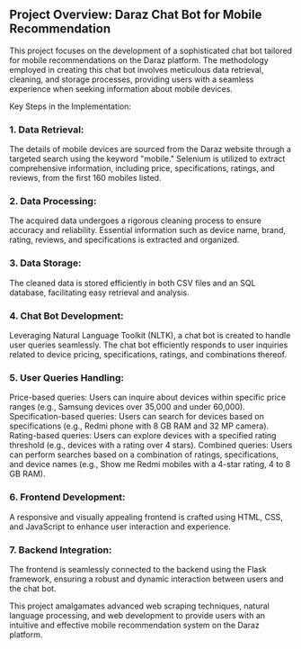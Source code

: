 ## Project Overview: Daraz Chat Bot for Mobile Recommendation

This project focuses on the development of a sophisticated chat bot tailored for mobile recommendations on the Daraz platform. The methodology employed in creating this chat bot involves meticulous data retrieval, cleaning, and storage processes, providing users with a seamless experience when seeking information about mobile devices.

Key Steps in the Implementation:

### 1. Data Retrieval:
The details of mobile devices are sourced from the Daraz website through a targeted search using the keyword "mobile." Selenium is utilized to extract comprehensive information, including price, specifications, ratings, and reviews, from the first 160 mobiles listed.

### 2. Data Processing: 
The acquired data undergoes a rigorous cleaning process to ensure accuracy and reliability. Essential information such as device name, brand, rating, reviews, and specifications is extracted and organized.

### 3. Data Storage:
   The cleaned data is stored efficiently in both CSV files and an SQL database, facilitating easy retrieval and analysis.

### 4. Chat Bot Development: 
Leveraging Natural Language Toolkit (NLTK), a chat bot is created to handle user queries seamlessly. The chat bot efficiently responds to user inquiries related to device pricing, specifications, ratings, and combinations thereof.

### 5. User Queries Handling:

Price-based queries: Users can inquire about devices within specific price ranges (e.g., Samsung devices over 35,000 and under 60,000).
Specification-based queries: Users can search for devices based on specifications (e.g., Redmi phone with 8 GB RAM and 32 MP camera).
Rating-based queries: Users can explore devices with a specified rating threshold (e.g., devices with a rating over 4 stars).
Combined queries: Users can perform searches based on a combination of ratings, specifications, and device names (e.g., Show me Redmi mobiles with a 4-star rating, 4 to 8 GB RAM).

### 6. Frontend Development: 
A responsive and visually appealing frontend is crafted using HTML, CSS, and JavaScript to enhance user interaction and experience.

### 7. Backend Integration: 
The frontend is seamlessly connected to the backend using the Flask framework, ensuring a robust and dynamic interaction between users and the chat bot.

This project amalgamates advanced web scraping techniques, natural language processing, and web development to provide users with an intuitive and effective mobile recommendation system on the Daraz platform.
